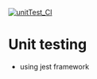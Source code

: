 [![unitTest_CI](https://github.com/ekundayoSO/unit-testing-calcProject/actions/workflows/unitTest.yml/badge.svg)](https://github.com/ekundayoSO/unit-testing-calcProject/actions/workflows/unitTest.yml)

# Unit testing
- using jest framework